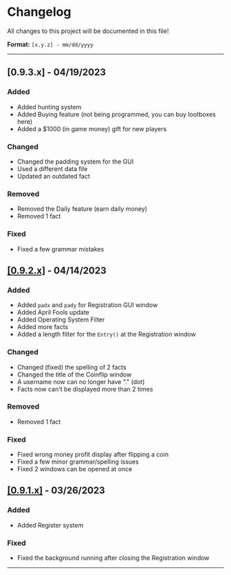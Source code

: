 
# Changelog
All changes to this project will be documented in this file!

**Format:** `[x.y.z] - mm/dd/yyyy`
<hr>

## [0.9.3.x] - 04/19/2023
### Added
 - Added hunting system
 - Added Buying feature (not being programmed, you can buy lootboxes here)
 - Added a $1000 (in game money) gift for new players
### Changed
 - Changed the padding system for the GUI
 - Used a different data file
 - Updated an outdated fact
### Removed
 - Removed the Daily feature (earn daily money)
 - Removed 1 fact
 ### Fixed
 - Fixed a few grammar mistakes
## [[0.9.2.x]](https://sites.google.com/view/project-hunterverse/versions?authuser=0#h.6aucpw48oqvp) - 04/14/2023
### Added
 - Added `padx` and `pady` for Registration GUI window
 - Added April Fools update
 - Added Operating System Filter
 - Added more facts
 - Added a length filter for the `Entry()` at the Registration window
### Changed
 - Changed (fixed) the spelling of 2 facts
 - Changed the title of the Coinflip window
 - A username now can no longer have "." (dot)
 - Facts now can't be displayed more than 2 times
### Removed
 - Removed 1 fact
### Fixed
 - Fixed wrong money profit display after flipping a coin
 - Fixed a few minor grammar/spelling issues
 - Fixed 2 windows can be opened at once

## [[0.9.1.x]](https://sites.google.com/view/project-hunterverse/versions?authuser=0#h.gpkfb2v6k56g) - 03/26/2023
### Added
 - Added Register system
### Fixed
 - Fixed the background running after closing the Registration window

<hr>
